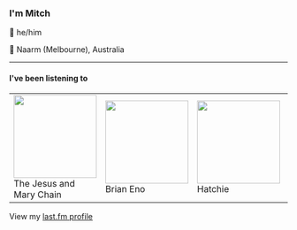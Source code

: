 <article><h3>I&#x27;m Mitch</h3><section><p>👨 he/him</p><p>📍 Naarm (Melbourne), Australia</p></section><hr/><section><h4>I&#x27;ve been listening to</h4><table><tbody><td><img src="https://lastfm.freetls.fastly.net/i/u/174s/3980ed7953d380472acb2e704bae4875.png" height="150px" alt="" role="presentation"/><br/>The Jesus and Mary Chain</td><td><img src="https://lastfm.freetls.fastly.net/i/u/174s/436df760748b41cbc1c76abf18398b30.png" height="150px" alt="" role="presentation"/><br/>Brian Eno</td><td><img src="https://lastfm.freetls.fastly.net/i/u/174s/4bd8edd67dc1b31006ec5b88a0ac0ec8.png" height="150px" alt="" role="presentation"/><br/>Hatchie</td><td><img src="https://lastfm.freetls.fastly.net/i/u/174s/940351f3cd3404d81c6dfe62ffb55c6c.png" height="150px" alt="" role="presentation"/><br/>Madonna</td><td><img src="https://lastfm.freetls.fastly.net/i/u/174s/e345e60dfec207641798c02ae8071280.png" height="150px" alt="" role="presentation"/><br/>Miles Davis</td></tbody></table><span>View my <a href="https://www.last.fm/user/my-slab">last.fm profile</a></span></section></article>